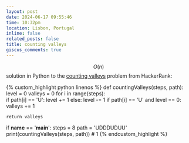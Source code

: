 ```yaml
---
layout: post
date: 2024-06-17 09:55:46
time: 10:32pm
location: Lisbon, Portugal
inline: false
related_posts: false
title: counting valleys
giscus_comments: true
---
```


$$ O(n) $$ solution in Python to the [counting valleys](https://www.hackerrank.com/challenges/counting-valleys/problem) problem from HackerRank:

{% custom_highlight python linenos %}
def countingValleys(steps, path):
    level = 0
    valleys = 0
    for i in range(steps):     
        if path[i] == 'U':
            level += 1
        else:
            level -= 1
        if path[i] == 'U' and level == 0:
            valleys += 1

    return valleys

if __name__ == '__main__':
    steps = 8
    path = 'UDDDUDUU'
    print(countingValleys(steps, path)) # 1
{% endcustom_highlight %}
